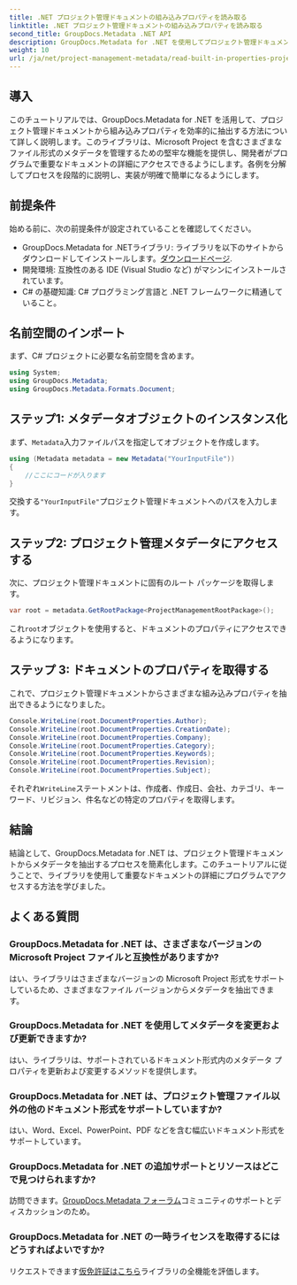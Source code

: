 ```yaml
---
title: .NET プロジェクト管理ドキュメントの組み込みプロパティを読み取る
linktitle: .NET プロジェクト管理ドキュメントの組み込みプロパティを読み取る
second_title: GroupDocs.Metadata .NET API
description: GroupDocs.Metadata for .NET を使用してプロジェクト管理ドキュメントからメタデータを抽出する方法を学びます。文書処理能力を強化します。
weight: 10
url: /ja/net/project-management-metadata/read-built-in-properties-project-management-documents/
---
```

## 導入
このチュートリアルでは、GroupDocs.Metadata for .NET を活用して、プロジェクト管理ドキュメントから組み込みプロパティを効率的に抽出する方法について詳しく説明します。このライブラリは、Microsoft Project を含むさまざまなファイル形式のメタデータを管理するための堅牢な機能を提供し、開発者がプログラムで重要なドキュメントの詳細にアクセスできるようにします。各例を分解してプロセスを段階的に説明し、実装が明確で簡単になるようにします。
## 前提条件
始める前に、次の前提条件が設定されていることを確認してください。
-  GroupDocs.Metadata for .NETライブラリ: ライブラリを以下のサイトからダウンロードしてインストールします。[ダウンロードページ](https://releases.groupdocs.com/metadata/net/).
- 開発環境: 互換性のある IDE (Visual Studio など) がマシンにインストールされています。
- C# の基礎知識: C# プログラミング言語と .NET フレームワークに精通していること。

## 名前空間のインポート
まず、C# プロジェクトに必要な名前空間を含めます。
```csharp
using System;
using GroupDocs.Metadata;
using GroupDocs.Metadata.Formats.Document;
```
## ステップ1: メタデータオブジェクトのインスタンス化
まず、`Metadata`入力ファイルパスを指定してオブジェクトを作成します。
```csharp
using (Metadata metadata = new Metadata("YourInputFile"))
{
    //ここにコードが入ります
}
```
交換する`"YourInputFile"`プロジェクト管理ドキュメントへのパスを入力します。
## ステップ2: プロジェクト管理メタデータにアクセスする
次に、プロジェクト管理ドキュメントに固有のルート パッケージを取得します。
```csharp
var root = metadata.GetRootPackage<ProjectManagementRootPackage>();
```
これ`root`オブジェクトを使用すると、ドキュメントのプロパティにアクセスできるようになります。
## ステップ 3: ドキュメントのプロパティを取得する
これで、プロジェクト管理ドキュメントからさまざまな組み込みプロパティを抽出できるようになりました。
```csharp
Console.WriteLine(root.DocumentProperties.Author);
Console.WriteLine(root.DocumentProperties.CreationDate);
Console.WriteLine(root.DocumentProperties.Company);
Console.WriteLine(root.DocumentProperties.Category);
Console.WriteLine(root.DocumentProperties.Keywords);
Console.WriteLine(root.DocumentProperties.Revision);
Console.WriteLine(root.DocumentProperties.Subject);
```
それぞれ`WriteLine`ステートメントは、作成者、作成日、会社、カテゴリ、キーワード、リビジョン、件名などの特定のプロパティを取得します。

## 結論
結論として、GroupDocs.Metadata for .NET は、プロジェクト管理ドキュメントからメタデータを抽出するプロセスを簡素化します。このチュートリアルに従うことで、ライブラリを使用して重要なドキュメントの詳細にプログラムでアクセスする方法を学びました。

## よくある質問
### GroupDocs.Metadata for .NET は、さまざまなバージョンの Microsoft Project ファイルと互換性がありますか?
はい、ライブラリはさまざまなバージョンの Microsoft Project 形式をサポートしているため、さまざまなファイル バージョンからメタデータを抽出できます。
### GroupDocs.Metadata for .NET を使用してメタデータを変更および更新できますか?
はい、ライブラリは、サポートされているドキュメント形式内のメタデータ プロパティを更新および変更するメソッドを提供します。
### GroupDocs.Metadata for .NET は、プロジェクト管理ファイル以外の他のドキュメント形式をサポートしていますか?
はい、Word、Excel、PowerPoint、PDF などを含む幅広いドキュメント形式をサポートしています。
### GroupDocs.Metadata for .NET の追加サポートとリソースはどこで見つけられますか?
訪問できます。[GroupDocs.Metadata フォーラム](https://forum.groupdocs.com/c/metadata/14)コミュニティのサポートとディスカッションのため。
### GroupDocs.Metadata for .NET の一時ライセンスを取得するにはどうすればよいですか?
リクエストできます[仮免許証はこちら](https://purchase.groupdocs.com/temporary-license/)ライブラリの全機能を評価します。